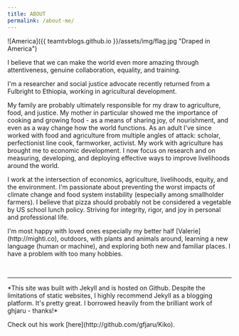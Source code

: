 ```yaml
---
title: ABOUT
permalink: /about-me/
---
```


![America]({{ teamtvblogs.github.io }}/assets/img/flag.jpg "Draped in America")

<p>I believe that we can make the world even more amazing through attentiveness, genuine collaboration, equality, and training.</p>

<p>I'm a researcher and social justice advocate recently returned from a Fulbright to Ethiopia, working in agricultural development.</p>

<p>My family are probably ultimately responsible for my draw to agriculture, food, and justice. My mother in particular showed me the importance of cooking and growing food - as a means of sharing joy, of nourishment, and even as a way change how the world functions. As an adult I've since worked with food and agriculture from multiple angles of attack: scholar, perfectionist line cook, farmworker, activist. My work with agriculture has brought me to economic development. I now focus on research and on measuring, developing, and deploying effective ways to improve livelihoods around the world.<p>

<p>I work at the intersection of economics, agriculture, livelihoods, equity, and the environment. I'm passionate about preventing the worst impacts of climate change and food system instability (especially among smallholder farmers). I believe that pizza should probably not be considered a vegetable by US school lunch policy. Striving for integrity, rigor, and joy in personal and professional life.</p>

<p>I'm most happy with loved ones especially my better half [Valerie](http://mighti.co), outdoors, with plants and animals around, learning a new language (human or machine), and exploring both new and familiar places. I have a problem with too many hobbies.</p>  
<br>

<hr>
<p>*This site was built with Jekyll and is hosted on Github. Despite the limitations of static websites, I highly recommend Jekyll as a blogging platform. It's pretty great. I borrowed heavily from the brilliant work of ghjaru - thanks!*</p>
<p>Check out his work [here](http://github.com/gfjaru/Kiko).</p>
